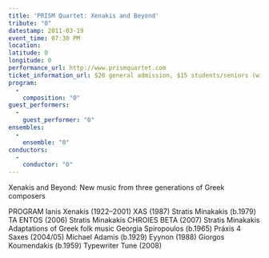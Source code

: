 ```yaml
---
title: 'PRISM Quartet: Xenakis and Beyond'
tribute: "0"
datestamp: 2011-03-19
event_time: 07:30 PM
location: 
latitude: 0
longitude: 0
performance_url: http://www.prismquartet.com
ticket_information_url: $20 general admission, $15 students/seniors (with ID) at door only
program: 
  -
    composition: "0"
guest_performers: 
  -
    guest_performer: "0"
ensembles: 
  -
    ensemble: "0"
conductors: 
  -
    conductor: "0"
---
```

Xenakis and Beyond:
New music from three generations of Greek composers

PROGRAM
Ianis Xenakis (1922&#8211;2001)  XAS (1987)
Stratis Minakakis (b.1979)  TA ENTOS (2006)
Stratis Minakakis  CHROIES BETA (2007)
Stratis Minakakis  Adaptations of Greek folk music
Georgia Spiropoulos (b.1965)  Pr&#225;xis 4 Saxes (2004/05)
Michael Adamis (b.1929)  Eyynon (1988)
Giorgos Koumendakis (b.1959)  Typewriter Tune (2008)
